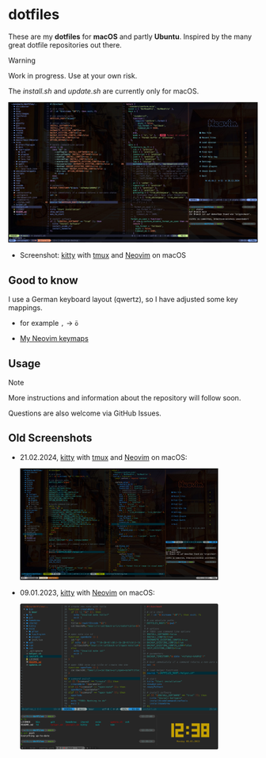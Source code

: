 # dotfiles

These are my **dotfiles** for **macOS** and partly **Ubuntu**.
Inspired by the many great dotfile repositories out there.

> [!WARNING]
> Work in progress. Use at your own risk.
>
> The _install.sh_ and _update.sh_ are currently only for macOS.

![Screenshot](docs/images/screenshot_20241230.jpg)

- Screenshot: [kitty](https://sw.kovidgoyal.net/kitty/)
  with [tmux](https://github.com/tmux/tmux/wiki)
  and [Neovim](https://neovim.io/) on macOS

## Good to know

I use a German keyboard layout (qwertz), so I have adjusted some key mappings.

- for example `,` -> `ö`

- [My Neovim keymaps](nvim/docs/keymaps.md)

## Usage

> [!NOTE]
> More instructions and information about the repository will follow soon.
>
> Questions are also welcome via GitHub Issues.

## Old Screenshots

- 21.02.2024, [kitty](https://sw.kovidgoyal.net/kitty/)
  with [tmux](https://github.com/tmux/tmux/wiki)
  and [Neovim](https://neovim.io/) on macOS:

    <!-- ![Screenshot](docs/images/screenshot_20240221.png) -->
    <img src="docs/images/screenshot_20240221.jpg" alt="Screenshot" width="400"/>

- 09.01.2023, [kitty](https://sw.kovidgoyal.net/kitty/)
  with [Neovim](https://neovim.io/) on macOS:

    <!-- ![Screenshot](docs/images/screenshot_20230109.png) -->
    <img src="docs/images/screenshot_20230109.png" alt="Screenshot" width="400"/>
